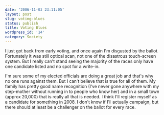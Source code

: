 ```yaml
---
date: '2006-11-03 23:11:05'
layout: post
slug: voting-blues
status: publish
title: Voting Blues
wordpress_id: '14'
category: Society
---
```


I just got back from early voting, and once again I'm disgusted by the ballot. Fortunately it was still optical scan, not one of the disastrous touch-screen system. But I really can't stand seeing the majority of the races only have one candidate listed and no spot for a write-in. 




I'm sure some of my elected officials are doing a great job and that's why no one runs against them. But I can't believe that is true for all of them. My family has pretty good name recognition (I've never gone anywhere with my step-mother without running in to people who know her) and in a small town (approx 20,000) that is really all that is needed. I think I'll register myself as a candidate for something in 2008. I don't know if I'll actually campaign, but there should at least be a challenger on the ballot for every race.
